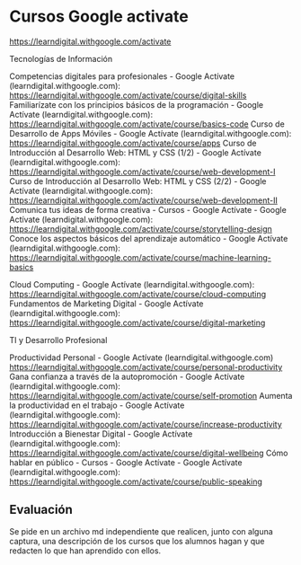 # Cursos Google activate 

https://learndigital.withgoogle.com/activate

Tecnologías de Información

Competencias digitales para profesionales - Google Actívate (learndigital.withgoogle.com): https://learndigital.withgoogle.com/activate/course/digital-skills Familiarízate con los principios básicos de la programación - Google Actívate (learndigital.withgoogle.com): https://learndigital.withgoogle.com/activate/course/basics-code
    Curso de Desarrollo de Apps Móviles - Google Actívate (learndigital.withgoogle.com): https://learndigital.withgoogle.com/activate/course/apps
    Curso de Introducción al Desarrollo Web: HTML y CSS (1/2) - Google Actívate (learndigital.withgoogle.com): https://learndigital.withgoogle.com/activate/course/web-development-I
    Curso de Introducción al Desarrollo Web: HTML y CSS (2/2) - Google Actívate (learndigital.withgoogle.com): https://learndigital.withgoogle.com/activate/course/web-development-II
    Comunica tus ideas de forma creativa - Cursos - Google Actívate - Google Actívate (learndigital.withgoogle.com): https://learndigital.withgoogle.com/activate/course/storytelling-design
    Conoce los aspectos básicos del aprendizaje automático - Google Actívate (learndigital.withgoogle.com): https://learndigital.withgoogle.com/activate/course/machine-learning-basics

  Cloud Computing - Google Actívate (learndigital.withgoogle.com): https://learndigital.withgoogle.com/activate/course/cloud-computing
   Fundamentos de Marketing Digital - Google Actívate (learndigital.withgoogle.com): https://learndigital.withgoogle.com/activate/course/digital-marketing

  

TI y Desarrollo Profesional

   Productividad Personal - Google Actívate (learndigital.withgoogle.com) https://learndigital.withgoogle.com/activate/course/personal-productivity
    Gana confianza a través de la autopromoción - Google Actívate (learndigital.withgoogle.com): https://learndigital.withgoogle.com/activate/course/self-promotion
    Aumenta la productividad en el trabajo - Google Actívate (learndigital.withgoogle.com): https://learndigital.withgoogle.com/activate/course/increase-productivity
    Introducción a Bienestar Digital - Google Actívate (learndigital.withgoogle.com): https://learndigital.withgoogle.com/activate/course/digital-wellbeing
    Cómo hablar en público - Cursos - Google Actívate - Google Actívate (learndigital.withgoogle.com): https://learndigital.withgoogle.com/activate/course/public-speaking

 ## Evaluación 
 
 Se pide en un archivo md independiente que realicen, junto con alguna captura, una descripción de los cursos que los alumnos hagan y que redacten lo que han aprendido con ellos. 
